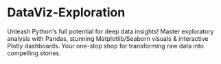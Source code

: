 # DataViz-Exploration
Unleash Python's full potential for deep data insights! Master exploratory analysis with Pandas, stunning Matplotlib/Seaborn visuals &amp; interactive Plotly dashboards. Your one-stop shop for transforming raw data into compelling stories.
